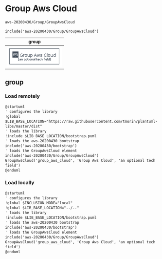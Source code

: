 # Group Aws Cloud

```text
aws-20200430/Group/GroupAwsCloud
```

```text
include('aws-20200430/Group/GroupAwsCloud')
```

|group|
|---|
|![](GroupAwsCloud.group.local.png)|



## group
### Load remotely
```plantuml
@startuml
' configures the library
!global $LIB_BASE_LOCATION="https://raw.githubusercontent.com/tmorin/plantuml-libs/master/dist"
' loads the library
!include $LIB_BASE_LOCATION/bootstrap.puml
' loads the aws-20200430 bootstrap
include('aws-20200430/bootstrap')
' loads the GroupAwsCloud element
include('aws-20200430/Group/GroupAwsCloud')
GroupAwsCloud('group_aws_cloud', 'Group Aws Cloud', 'an optional tech field')
@enduml
```
### Load locally
```plantuml
@startuml
' configures the library
!global $INCLUSION_MODE="local"
!global $LIB_BASE_LOCATION="../.."
' loads the library
!include $LIB_BASE_LOCATION/bootstrap.puml
' loads the aws-20200430 bootstrap
include('aws-20200430/bootstrap')
' loads the GroupAwsCloud element
include('aws-20200430/Group/GroupAwsCloud')
GroupAwsCloud('group_aws_cloud', 'Group Aws Cloud', 'an optional tech field')
@enduml
```

